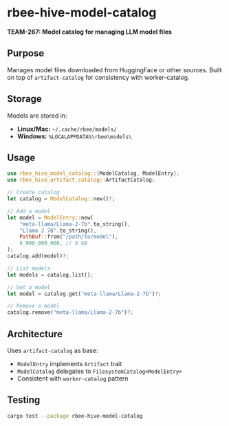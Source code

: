 # rbee-hive-model-catalog

**TEAM-267: Model catalog for managing LLM model files**

## Purpose

Manages model files downloaded from HuggingFace or other sources.
Built on top of `artifact-catalog` for consistency with worker-catalog.

## Storage

Models are stored in:
- **Linux/Mac:** `~/.cache/rbee/models/`
- **Windows:** `%LOCALAPPDATA%\rbee\models\`

## Usage

```rust
use rbee_hive_model_catalog::{ModelCatalog, ModelEntry};
use rbee_hive_artifact_catalog::ArtifactCatalog;

// Create catalog
let catalog = ModelCatalog::new()?;

// Add a model
let model = ModelEntry::new(
    "meta-llama/Llama-2-7b".to_string(),
    "Llama 2 7B".to_string(),
    PathBuf::from("/path/to/model"),
    8_000_000_000, // 8 GB
);
catalog.add(model)?;

// List models
let models = catalog.list();

// Get a model
let model = catalog.get("meta-llama/Llama-2-7b")?;

// Remove a model
catalog.remove("meta-llama/Llama-2-7b")?;
```

## Architecture

Uses `artifact-catalog` as base:
- `ModelEntry` implements `Artifact` trait
- `ModelCatalog` delegates to `FilesystemCatalog<ModelEntry>`
- Consistent with `worker-catalog` pattern

## Testing

```bash
cargo test --package rbee-hive-model-catalog
```
